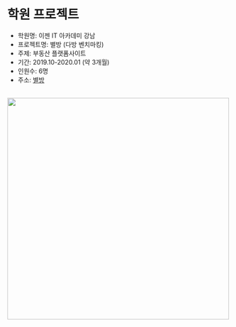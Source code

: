 # 학원 프로젝트

* 학원명: 이젠 IT 아카데미 강남 <br />
* 프로젝트명: 별방 (다방 벤치마킹) <br />
* 주제: 부동산 플랫폼사이트 <br />
* 기간: 2019.10-2020.01 (약 3개월) <br />
* 인원수: 6명 <br />
* 주소: <a href="http://itproject.ezenac.co.kr/b2/" target="_blank">별방</a>
<br />

<div>
  <img width="500" src="https://user-images.githubusercontent.com/58894035/72663224-822dbc80-3a33-11ea-8414-2bdb459bd72b.png">
</div>
<br />
